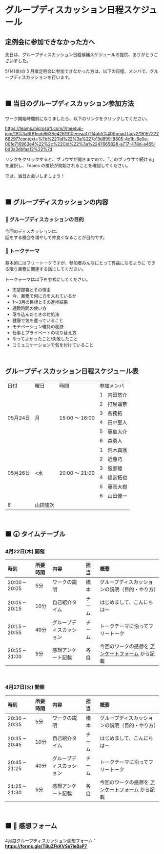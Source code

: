 # グループディスカッション日程スケジュール

## 定例会に参加できなかった方へ

先日は、グループディスカッション日程候補スケジュールの提供、ありがとうございました。

5/14(金)の 5 月度定例会に参加できなかった方は、以下の日程、メンバで、グループディスカッションを行います。

<br />

## ⬛ 当日のグループディスカッション参加方法

ワーク開始時間前になりましたら、以下のリンクをクリックしてください。

https://teams.microsoft.com/l/meetup-join/19%3a6f61eab8638e4261910eeeaa171f4ab5%40thread.tacv2/1616722268297?context=%7b%22Tid%22%3a%227e19d899-8805-4c1b-8e0e-00fe710963e4%22%2c%22Oid%22%3a%2247665828-a717-478d-a455-bd3a3dbfaaf2%22%7d

リンクをクリックすると、ブラウザが開きますので、「このブラウザで続ける」を選択し、Teams の接続が開始されることを確認してください。

では、当日お会いしましょう！

<br />

## ⬛ グループディスカッションの内容

<h3 id="purpose-of-discussing">💬 グループディスカッションの目的</h3>

今回のディスカッションは、    
話をする機会を増やして仲良くなることが目的です。    

<h3 id="talk-theme">💬 トークテーマ</h3>

基本的にはフリートークですが、参加者みんなにとって有益になるように
できる限り業務に関連する話にしてください。

トークテーマは以下を参考にしてください。

- 志望部署とその理由
- 今、業務で何に力を入れているか
- 1～3月の目標とその進捗結果
- 通勤時間の使い方
- 落ち込んだときの対処法
- 健康で気を遣っていること
- モチベーション維持の秘訣
- 仕事とプライベートの切り替え方
- やってよかったこと/失敗したこと
- コミュニケーションで気を付けていること

<br/>

## グループディスカッション日程スケジュール表

<table>
  <tr>
    <td>日付</td>
    <td>曜日</td>
    <td>時間</td>
    <td colspan="2">参加メンバ</td>
  </tr>
  <tr>
    <td rowspan="6">05月24日</td>
    <td rowspan="6">月</td>
    <td rowspan="6">15:00 ～ 16:00</td>
    <td>1</td>
    <td>内田悠介</td>
  </tr>
  <tr>
    <td>2</td>
    <td>打屋遥奈</td>
  </tr>
  <tr>
    <td>3</td>
    <td>各務拓</td>
  </tr>
  <tr>
    <td>4</td>
    <td>田中聖人</td>
  </tr>
  <tr>
    <td>5</td>
    <td>藤島大介</td>
  </tr>
  <tr>
    <td>6</td>
    <td>森勇人</td>
  </tr>
  <tr>
    <td rowspan="6">05月26日</td>
    <td rowspan="6"><水</td>
    <td rowspan="6">20:00 ～ 21:00</td>
    <td>1</td>
    <td>荒木真護</td>
  </tr>
  <tr>
    <td>2</td>
    <td>近藤巧</td>
  </tr>
  <tr>
    <td>3</td>
    <td>服部睦</td>
  </tr>
  <tr>
    <td>4</td>
    <td>福嵜拓也</td>
  </tr>
  <tr>
    <td>5</td>
    <td>藤岡大樹</td>
  </tr>
  <tr>
    <td>6</td>
    <td>山田優一</td>
  </tr>
  <tr>
    <td>6</td>
    <td>山田隆次</td>
  </tr>
</table>

<br />

## ⬛ 🕢 タイムテーブル

### 4月22日(木) 開催

|時刻 |所要時間 |内容 | 担当 |概要 |
|:-- |:-- |:-- |:-- |:-- |
|20:00 ~ 20:05 |5分 |ワークの説明 |橋本 |グループディスカッションの説明（目的・やり方） |
|20:05 ~ 20:15 |10分 |自己紹介タイム|チーム |はじめまして、こんにちは～ |
|20:15 ~ 20:55 |40分 |グループディスカッション |チーム |トークテーマに沿ってフリートーク |
|20:55 ~ 21:00 |5分 |感想アンケート記載 |各自 |今回のワークの感想を [アンケートフォーム](https://forms.gle/TBuZFkKVSe7ieBaP7) から記載 |

<br />

### 4月27日(火) 開催

|時刻 |所要時間 |内容 | 担当 |概要 |
|:-- |:-- |:-- |:-- |:-- |
|20:30 ~ 20:35 |5分 |ワークの説明 |橋本 |グループディスカッションの説明（目的・やり方） |
|20:35 ~ 20:45 |10分 |自己紹介タイム|チーム |はじめまして、こんにちは～ |
|20:45 ~ 21:25 |40分 |グループディスカッション |チーム |トークテーマに沿ってフリートーク |
|21:25 ~ 21:30 |5分 |感想アンケート記載 |各自 |今回のワークの感想を [アンケートフォーム](https://forms.gle/TBuZFkKVSe7ieBaP7) から記載 |

<br />

## ⬛ 📝 感想フォーム

4月度グループディスカッション感想フォーム：  
**https://forms.gle/TBuZFkKVSe7ieBaP7**

<br />
